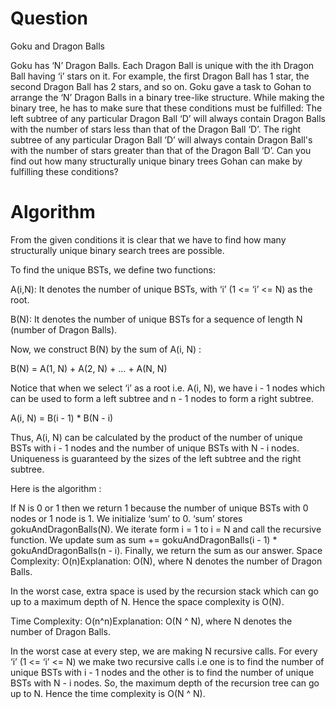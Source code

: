 # Question

Goku and Dragon Balls

Goku has ‘N’ Dragon Balls. Each Dragon Ball is unique with the ith Dragon Ball having ‘i’ stars on it. 
For example, the first Dragon Ball has 1 star, the second Dragon Ball has 2 stars, and so on.
Goku gave a task to Gohan to arrange the ‘N’ Dragon Balls in a binary tree-like structure. While making the binary tree, he has to make sure that these conditions must be fulfilled:
The left subtree of any particular Dragon Ball ‘D’ will always contain Dragon Balls with the number of stars less than that of the Dragon Ball ‘D’. The right subtree of any particular Dragon Ball ‘D’ will always contain Dragon Ball's with the number of stars greater than that of the Dragon Ball ‘D’.
Can you find out how many structurally unique binary trees Gohan can make by fulfilling these conditions?

# Algorithm

From the given conditions it is clear that we have to find how many structurally unique binary search trees are possible.

 

To find the unique BSTs,  we define two functions:

 

A(i,N): It denotes the number of unique BSTs, with ‘i’ (1 <= ‘i’ <= N) as the root.

B(N): It denotes the number of unique BSTs for a sequence of length N (number of Dragon Balls).

 

Now, we construct B(N) by the sum of A(i, N) :

B(N) = A(1, N) + A(2, N) + … + A(N, N)

 

Notice that when we select ‘i’ as a root i.e. A(i, N), we have i - 1 nodes which can be used to form a left subtree and n - 1 nodes to form a right subtree.

A(i, N) = B(i - 1) * B(N - i)

 

Thus, A(i, N) can be calculated by the product of the number of unique BSTs with i - 1 nodes and the number of unique BSTs with N - i nodes. Uniqueness is guaranteed by the sizes of the left subtree and the right subtree.

 

Here is the algorithm :

 

If N is 0 or 1 then we return 1 because the number of unique BSTs with 0 nodes or 1 node is 1.
We initialize ‘sum’ to 0. ‘sum’ stores gokuAndDragonBalls(N).
We iterate form i = 1 to i = N and call the recursive function.
We update sum as sum += gokuAndDragonBalls(i - 1) * gokuAndDragonBalls(n - i).
Finally, we return the sum as our answer.
Space Complexity: O(n)Explanation:
O(N), where N denotes the number of Dragon Balls.

 

In the worst case, extra space is used by the recursion stack which can go up to a maximum depth of N. Hence the space complexity is O(N).

Time Complexity: O(n^n)Explanation:
O(N ^ N), where N denotes the number of Dragon Balls.

 

In the worst case at every step, we are making N recursive calls. For every ‘i’ (1 <= ‘i’ <= N)  we make two recursive calls i.e one is to find the number of unique BSTs with i - 1 nodes and the other is to find the number of unique BSTs with N - i nodes. So, the maximum depth of the recursion tree can go up to N. Hence the time complexity is O(N ^ N).